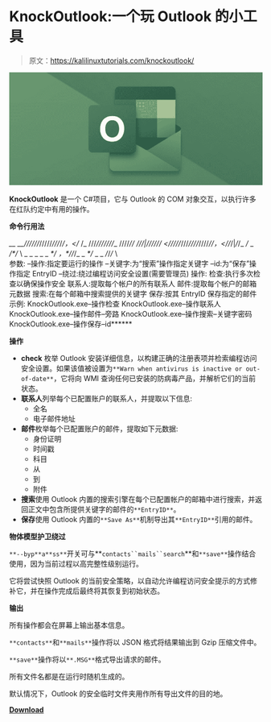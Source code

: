 # KnockOutlook:一个玩 Outlook 的小工具

> 原文：<https://kalilinuxtutorials.com/knockoutlook/>

[![](img/ed0622fee0e95cc0512191093a0fe0ce.png)](https://1.bp.blogspot.com/-foEBsfxAkGE/YTHxYk7GIHI/AAAAAAAAKqg/1WyDkTUn-rcaFFGBGKX0HdBoFA505deJgCLcBGAsYHQ/s856/Outlook.png)

**KnockOutlook** 是一个 C#项目，它与 Outlook 的 COM 对象交互，以执行许多在红队约定中有用的操作。

**命令行用法**

****_*_ _*_///*///*/////*//*_/_/_/，</_ \/_ \///*///////*_ \////*//
///|////// *<//*///*///*////*////*//，<//*/|*/*/_ _/_ _ _/*/_ \ _ _ _ _ _ _*/_ _，*/_*/*/_ _ _*/_ _ _ _/_/_/_ \\\
参数:
–操作:指定要运行的操作
–关键字:为“搜索”操作指定关键字
–id:为“保存”操作指定 EntryID
–绕过:绕过编程访问安全设置(需要管理员)
操作:
检查:执行多次检查以确保操作安全
联系人:提取每个帐户的所有联系人
邮件:提取每个帐户的邮箱元数据
搜索:在每个邮箱中搜索提供的关键字
保存:按其 EntryID 保存指定的邮件
示例:
KnockOutlook.exe–操作检查
KnockOutlook.exe–操作联系人
KnockOutlook.exe–操作邮件–旁路
KnockOutlook.exe–操作搜索–关键字密码
KnockOutlook.exe–操作保存–id******

**操作**

*   **check** 枚举 Outlook 安装详细信息，以构建正确的注册表项并检索编程访问安全设置。如果该值被设置为`**Warn when antivirus is inactive or out-of-date**`，它将向 WMI 查询任何已安装的防病毒产品，并解析它们的当前状态。
*   **联系人**列举每个已配置账户的联系人，并提取以下信息:
    *   全名
    *   电子邮件地址
*   **邮件**枚举每个已配置账户的邮件，提取如下元数据:
    *   身份证明
    *   时间戳
    *   科目
    *   从
    *   到
    *   附件
*   **搜索**使用 Outlook 内置的搜索引擎在每个已配置帐户的邮箱中进行搜索，并返回正文中包含所提供关键字的邮件的`**EntryID**`。
*   **保存**使用 Outlook 内置的`**Save As**`机制导出其`**EntryID**`引用的邮件。

**物体模型护卫绕过**

`**--byp**a**ss**`开关可与**`contacts``mails``search`**和`**save**`操作结合使用，因为当前过程以高完整性级别运行。

它将尝试快照 Outlook 的当前安全策略，以自动允许编程访问安全提示的方式修补它，并在操作完成后最终将其恢复到初始状态。

**输出**

所有操作都会在屏幕上输出基本信息。

`**contacts**`和`**mails**`操作将以 JSON 格式将结果输出到 Gzip 压缩文件中。

`**save**`操作将以`**.MSG**`格式导出请求的邮件。

所有文件名都是在运行时随机生成的。

默认情况下，Outlook 的安全临时文件夹用作所有导出文件的目的地。

[**Download**](https://github.com/eksperience/KnockOutlook)